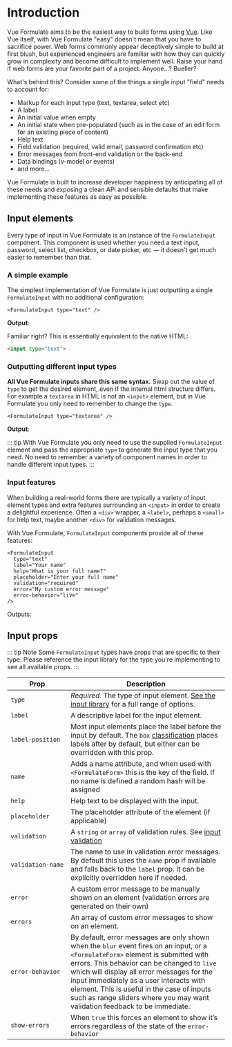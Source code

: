 # Introduction

Vue Formulate aims to be the easiest way to build forms using [Vue](https://vuejs.org/).
Like Vue itself, with Vue Formulate "easy" doesn't mean that you have to sacrifice power.
Web forms commonly appear deceptively simple to build at first blush, but experienced
engineers are familiar with how they can quickly grow in complexity and become difficult
to implement well. Raise your hand if web forms are your favorite part of a project.
Anyone...? Bueller?

What's behind this? Consider some of the things a single input "field" needs to
account for:

- Markup for each input type (text, textarea, select etc)
- A label
- An initial value when empty
- An initial state when pre-populated (such as in the case of an edit form for
an existing piece of content)
- Help text
- Field validation (required, valid email, password confirmation etc)
- Error messages from front-end validation or the back-end
- Data bindings (v-model or events)
- and more...

Vue Formulate is built to increase developer happiness by anticipating all of
these needs and exposing a clean API and sensible defaults that make implementing
these features as easy as possible.

## Input elements
Every type of input in Vue Formulate is an instance of the `FormulateInput`
component. This component is used whether you need a text input, password,
select list, checkbox, or date picker, etc — it doesn't get much easier
to remember than that.

### A simple example
The simplest implementation of Vue Formulate is just outputting a
single `FormulateInput` with no additional configuration:

```vue
<FormulateInput type="text" />
```
**Output**:

<demo-1-inputs />

Familiar right? This is essentially equivalent to the native HTML:

```html
<input type="text">
```

### Outputting different input types
**All Vue Formulate inputs share this same syntax.** Swap out the value of `type`
to get the desired element, even if the internal html structure differs. For example
a `textarea` in HTML is not an `<input>` element, but in Vue Formulate you
only need to remember to change the `type`.

```vue
<FormulateInput type="textarea" />
```

**Output**:

<demo-2-inputs />

::: tip
With Vue Formulate you only need to use the supplied `FormulateInput` element and
pass the appropriate `type` to generate the input type that you need. No need to
remember a variety of component names in order to handle different input types.
:::

### Input features

When building a real-world forms there are typically a variety of input element
types and extra features surrounding an `<input>` in order to create a delightful
experience. Often a `<div>` wrapper, a `<label>`, perhaps a `<small>` for help
text, maybe another `<div>` for validation messages.

With Vue Formulate, `FormulateInput` components provide all of these features:

```vue
<FormulateInput
  type="text"
  label="Your name"
  help="What is your full name?"
  placeholder="Enter your full name"
  validation="required"
  error="My custom error message"
  error-behavior="live"
/>
```
Outputs:

<demo-3-inputs />

## Input props
::: tip Note
Some `FormulateInput` types have props that are specific to their type. Please
reference the input library for the type you're implementing to see all available
props.
:::

Prop              | Description
------------------|-------------------------------------------------------------
`type`            | *Required.* The type of input element. [See the input library](/guide/inputs/text) for a full range of options.
`label`           | A descriptive label for the input element.
`label‑position`  | Most input elements place the label before the input by default. The `box` [classification](/guide/inputs/box) places labels after by default, but either can be overridden with this prop.
`name`            | Adds a name attribute, and when used with `<FormulateForm>` this is the key of the field. If no name is defined a random hash will be assigned
`help`            | Help text to be displayed with the input.
`placeholder`     | The placeholder attribute of the element (if applicable)
`validation`      | A `string` or `array` of validation rules. See [input validation](/guide/validation)
`validation‑name` | The name to use in validation error messages. By default this uses the `name` prop if available and falls back to the `label` prop. It can be explicitly overridden here if needed.
`error`           | A custom error message to be manually shown on an element (validation errors are generated on their own)
`errors`          | An array of custom error messages to show on an element.
`error‑behavior`  | By default, error messages are only shown when the `blur` event fires on an input, or a `<FormulateForm>` element is submitted with errors. This behavior can be changed to `live` which will display all error messages for the input immediately as a user interacts with element. This is useful in the case of inputs such as range sliders where you may want validation feedback to be immediate.
`show‑errors`     | When `true` this forces an element to show it’s errors regardless of the state of the `error-behavior`
